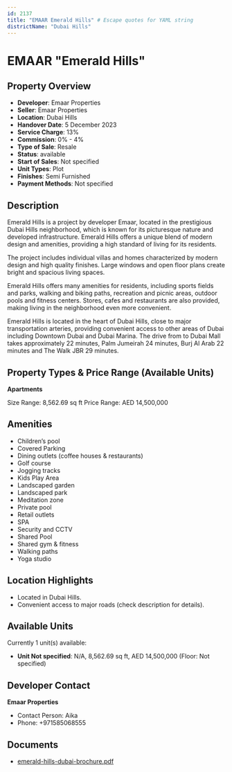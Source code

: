 ```yaml
---
id: 2137
title: "EMAAR Emerald Hills" # Escape quotes for YAML string
districtName: "Dubai Hills"
---
```


# EMAAR "Emerald Hills"

## Property Overview
- **Developer**: Emaar Properties
- **Seller**: Emaar Properties
- **Location**: Dubai Hills
- **Handover Date**: 5 December 2023
- **Service Charge**: 13%
- **Commission**: 0% - 4%
- **Type of Sale**: Resale
- **Status**: available
- **Start of Sales**: Not specified
- **Unit Types**: Plot
- **Finishes**: Semi Furnished
- **Payment Methods**: Not specified

## Description
Emerald Hills is a project by developer Emaar, located in the prestigious Dubai Hills neighborhood, which is known for its picturesque nature and developed infrastructure. Emerald Hills offers a unique blend of modern design and amenities, providing a high standard of living for its residents. 

 The project includes individual villas and homes characterized by modern design and high quality finishes. Large windows and open floor plans create bright and spacious living spaces.

 Emerald Hills offers many amenities for residents, including sports fields and parks, walking and biking paths, recreation and picnic areas, outdoor pools and fitness centers. Stores, cafes and restaurants are also provided, making living in the neighborhood even more convenient.

 Emerald Hills is located in the heart of Dubai Hills, close to major transportation arteries, providing convenient access to other areas of Dubai including Downtown Dubai and Dubai Marina. The drive from to Dubai Mall takes approximately 22 minutes, Palm Jumeirah 24 minutes, Burj Al Arab 22 minutes and The Walk JBR 29 minutes.

## Property Types & Price Range (Available Units)
**Apartments**

Size Range: 8,562.69 sq ft
Price Range: AED 14,500,000

## Amenities
- Children’s pool
- Covered Parking
- Dining outlets  (coffee houses & restaurants)
- Golf course
- Jogging tracks
- Kids Play Area
- Landscaped garden
- Landscaped park
- Meditation zone
- Private pool
- Retail outlets
- SPA
- Security and CCTV
- Shared Pool
- Shared gym & fitness
- Walking paths
- Yoga studio

## Location Highlights
- Located in Dubai Hills.
- Convenient access to major roads (check description for details).

## Available Units
Currently 1 unit(s) available:
- **Unit Not specified**: N/A, 8,562.69 sq ft, AED 14,500,000 (Floor: Not specified)

## Developer Contact
**Emaar Properties**
- Contact Person: Aika
- Phone: +971585068555

## Documents
- [emerald-hills-dubai-brochure.pdf](https://cdn.geniemap.net/2024/06/05/zUkgBorZzzy5kgkVWUsaNjgVXJoMw5tOCcKmy5iO.pdf)
